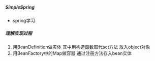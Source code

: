 ##### SimpleSpring
- spring学习

##### 理解实现过程
1. 用BeanDefinition做实体
    其中用构造函数取代set方法 放入object对象
2. 用BeanFactory中的Map做容器
    通过注册方法存入bean实体